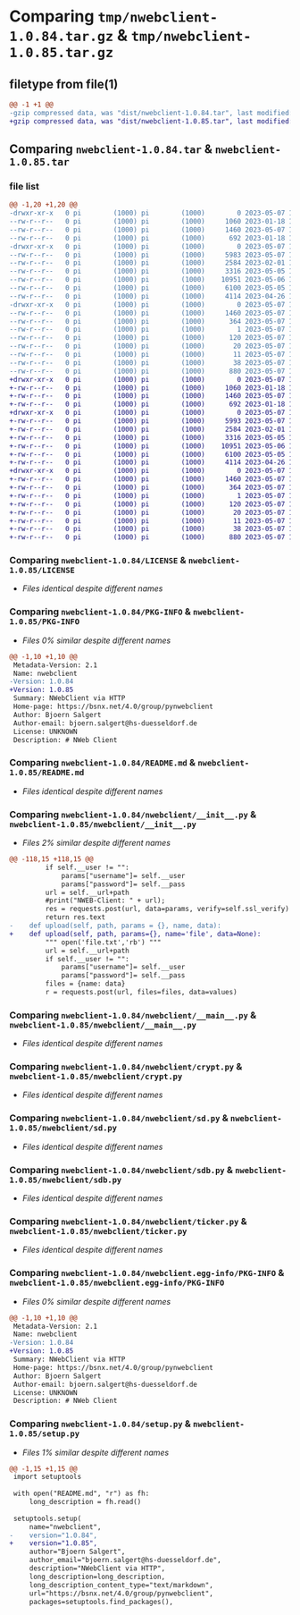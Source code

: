 # Comparing `tmp/nwebclient-1.0.84.tar.gz` & `tmp/nwebclient-1.0.85.tar.gz`

## filetype from file(1)

```diff
@@ -1 +1 @@
-gzip compressed data, was "dist/nwebclient-1.0.84.tar", last modified: Sun May  7 11:19:09 2023, max compression
+gzip compressed data, was "dist/nwebclient-1.0.85.tar", last modified: Sun May  7 11:24:55 2023, max compression
```

## Comparing `nwebclient-1.0.84.tar` & `nwebclient-1.0.85.tar`

### file list

```diff
@@ -1,20 +1,20 @@
-drwxr-xr-x   0 pi        (1000) pi        (1000)        0 2023-05-07 11:19:09.176692 nwebclient-1.0.84/
--rw-r--r--   0 pi        (1000) pi        (1000)     1060 2023-01-18 15:38:31.000000 nwebclient-1.0.84/LICENSE
--rw-r--r--   0 pi        (1000) pi        (1000)     1460 2023-05-07 11:19:09.176692 nwebclient-1.0.84/PKG-INFO
--rw-r--r--   0 pi        (1000) pi        (1000)      692 2023-01-18 15:38:31.000000 nwebclient-1.0.84/README.md
-drwxr-xr-x   0 pi        (1000) pi        (1000)        0 2023-05-07 11:19:09.176692 nwebclient-1.0.84/nwebclient/
--rw-r--r--   0 pi        (1000) pi        (1000)     5983 2023-05-07 10:27:03.000000 nwebclient-1.0.84/nwebclient/__init__.py
--rw-r--r--   0 pi        (1000) pi        (1000)     2584 2023-02-01 15:16:08.000000 nwebclient-1.0.84/nwebclient/__main__.py
--rw-r--r--   0 pi        (1000) pi        (1000)     3316 2023-05-05 19:49:25.000000 nwebclient-1.0.84/nwebclient/crypt.py
--rw-r--r--   0 pi        (1000) pi        (1000)    10951 2023-05-06 17:29:25.000000 nwebclient-1.0.84/nwebclient/sd.py
--rw-r--r--   0 pi        (1000) pi        (1000)     6100 2023-05-05 17:05:53.000000 nwebclient-1.0.84/nwebclient/sdb.py
--rw-r--r--   0 pi        (1000) pi        (1000)     4114 2023-04-26 14:15:39.000000 nwebclient-1.0.84/nwebclient/ticker.py
-drwxr-xr-x   0 pi        (1000) pi        (1000)        0 2023-05-07 11:19:09.176692 nwebclient-1.0.84/nwebclient.egg-info/
--rw-r--r--   0 pi        (1000) pi        (1000)     1460 2023-05-07 11:19:09.000000 nwebclient-1.0.84/nwebclient.egg-info/PKG-INFO
--rw-r--r--   0 pi        (1000) pi        (1000)      364 2023-05-07 11:19:09.000000 nwebclient-1.0.84/nwebclient.egg-info/SOURCES.txt
--rw-r--r--   0 pi        (1000) pi        (1000)        1 2023-05-07 11:19:09.000000 nwebclient-1.0.84/nwebclient.egg-info/dependency_links.txt
--rw-r--r--   0 pi        (1000) pi        (1000)      120 2023-05-07 11:19:09.000000 nwebclient-1.0.84/nwebclient.egg-info/entry_points.txt
--rw-r--r--   0 pi        (1000) pi        (1000)       20 2023-05-07 11:19:09.000000 nwebclient-1.0.84/nwebclient.egg-info/requires.txt
--rw-r--r--   0 pi        (1000) pi        (1000)       11 2023-05-07 11:19:09.000000 nwebclient-1.0.84/nwebclient.egg-info/top_level.txt
--rw-r--r--   0 pi        (1000) pi        (1000)       38 2023-05-07 11:19:09.176692 nwebclient-1.0.84/setup.cfg
--rw-r--r--   0 pi        (1000) pi        (1000)      880 2023-05-07 10:00:23.000000 nwebclient-1.0.84/setup.py
+drwxr-xr-x   0 pi        (1000) pi        (1000)        0 2023-05-07 11:24:55.421283 nwebclient-1.0.85/
+-rw-r--r--   0 pi        (1000) pi        (1000)     1060 2023-01-18 15:38:31.000000 nwebclient-1.0.85/LICENSE
+-rw-r--r--   0 pi        (1000) pi        (1000)     1460 2023-05-07 11:24:55.431283 nwebclient-1.0.85/PKG-INFO
+-rw-r--r--   0 pi        (1000) pi        (1000)      692 2023-01-18 15:38:31.000000 nwebclient-1.0.85/README.md
+drwxr-xr-x   0 pi        (1000) pi        (1000)        0 2023-05-07 11:24:55.421283 nwebclient-1.0.85/nwebclient/
+-rw-r--r--   0 pi        (1000) pi        (1000)     5993 2023-05-07 11:24:11.000000 nwebclient-1.0.85/nwebclient/__init__.py
+-rw-r--r--   0 pi        (1000) pi        (1000)     2584 2023-02-01 15:16:08.000000 nwebclient-1.0.85/nwebclient/__main__.py
+-rw-r--r--   0 pi        (1000) pi        (1000)     3316 2023-05-05 19:49:25.000000 nwebclient-1.0.85/nwebclient/crypt.py
+-rw-r--r--   0 pi        (1000) pi        (1000)    10951 2023-05-06 17:29:25.000000 nwebclient-1.0.85/nwebclient/sd.py
+-rw-r--r--   0 pi        (1000) pi        (1000)     6100 2023-05-05 17:05:53.000000 nwebclient-1.0.85/nwebclient/sdb.py
+-rw-r--r--   0 pi        (1000) pi        (1000)     4114 2023-04-26 14:15:39.000000 nwebclient-1.0.85/nwebclient/ticker.py
+drwxr-xr-x   0 pi        (1000) pi        (1000)        0 2023-05-07 11:24:55.421283 nwebclient-1.0.85/nwebclient.egg-info/
+-rw-r--r--   0 pi        (1000) pi        (1000)     1460 2023-05-07 11:24:55.000000 nwebclient-1.0.85/nwebclient.egg-info/PKG-INFO
+-rw-r--r--   0 pi        (1000) pi        (1000)      364 2023-05-07 11:24:55.000000 nwebclient-1.0.85/nwebclient.egg-info/SOURCES.txt
+-rw-r--r--   0 pi        (1000) pi        (1000)        1 2023-05-07 11:24:55.000000 nwebclient-1.0.85/nwebclient.egg-info/dependency_links.txt
+-rw-r--r--   0 pi        (1000) pi        (1000)      120 2023-05-07 11:24:55.000000 nwebclient-1.0.85/nwebclient.egg-info/entry_points.txt
+-rw-r--r--   0 pi        (1000) pi        (1000)       20 2023-05-07 11:24:55.000000 nwebclient-1.0.85/nwebclient.egg-info/requires.txt
+-rw-r--r--   0 pi        (1000) pi        (1000)       11 2023-05-07 11:24:55.000000 nwebclient-1.0.85/nwebclient.egg-info/top_level.txt
+-rw-r--r--   0 pi        (1000) pi        (1000)       38 2023-05-07 11:24:55.431283 nwebclient-1.0.85/setup.cfg
+-rw-r--r--   0 pi        (1000) pi        (1000)      880 2023-05-07 11:24:50.000000 nwebclient-1.0.85/setup.py
```

### Comparing `nwebclient-1.0.84/LICENSE` & `nwebclient-1.0.85/LICENSE`

 * *Files identical despite different names*

### Comparing `nwebclient-1.0.84/PKG-INFO` & `nwebclient-1.0.85/PKG-INFO`

 * *Files 0% similar despite different names*

```diff
@@ -1,10 +1,10 @@
 Metadata-Version: 2.1
 Name: nwebclient
-Version: 1.0.84
+Version: 1.0.85
 Summary: NWebClient via HTTP
 Home-page: https://bsnx.net/4.0/group/pynwebclient
 Author: Bjoern Salgert
 Author-email: bjoern.salgert@hs-duesseldorf.de
 License: UNKNOWN
 Description: # NWeb Client
```

### Comparing `nwebclient-1.0.84/README.md` & `nwebclient-1.0.85/README.md`

 * *Files identical despite different names*

### Comparing `nwebclient-1.0.84/nwebclient/__init__.py` & `nwebclient-1.0.85/nwebclient/__init__.py`

 * *Files 2% similar despite different names*

```diff
@@ -118,15 +118,15 @@
         if self.__user != "":
             params["username"]= self.__user
             params["password"]= self.__pass
         url = self.__url+path
         #print("NWEB-Client: " + url);
         res = requests.post(url, data=params, verify=self.ssl_verify)
         return res.text
-    def upload(self, path, params = {}, name, data):
+    def upload(self, path, params={}, name='file', data=None):
         """ open('file.txt','rb') """
         url = self.__url+path
         if self.__user != "":
             params["username"]= self.__user
             params["password"]= self.__pass
         files = {name: data}
         r = requests.post(url, files=files, data=values)
```

### Comparing `nwebclient-1.0.84/nwebclient/__main__.py` & `nwebclient-1.0.85/nwebclient/__main__.py`

 * *Files identical despite different names*

### Comparing `nwebclient-1.0.84/nwebclient/crypt.py` & `nwebclient-1.0.85/nwebclient/crypt.py`

 * *Files identical despite different names*

### Comparing `nwebclient-1.0.84/nwebclient/sd.py` & `nwebclient-1.0.85/nwebclient/sd.py`

 * *Files identical despite different names*

### Comparing `nwebclient-1.0.84/nwebclient/sdb.py` & `nwebclient-1.0.85/nwebclient/sdb.py`

 * *Files identical despite different names*

### Comparing `nwebclient-1.0.84/nwebclient/ticker.py` & `nwebclient-1.0.85/nwebclient/ticker.py`

 * *Files identical despite different names*

### Comparing `nwebclient-1.0.84/nwebclient.egg-info/PKG-INFO` & `nwebclient-1.0.85/nwebclient.egg-info/PKG-INFO`

 * *Files 0% similar despite different names*

```diff
@@ -1,10 +1,10 @@
 Metadata-Version: 2.1
 Name: nwebclient
-Version: 1.0.84
+Version: 1.0.85
 Summary: NWebClient via HTTP
 Home-page: https://bsnx.net/4.0/group/pynwebclient
 Author: Bjoern Salgert
 Author-email: bjoern.salgert@hs-duesseldorf.de
 License: UNKNOWN
 Description: # NWeb Client
```

### Comparing `nwebclient-1.0.84/setup.py` & `nwebclient-1.0.85/setup.py`

 * *Files 1% similar despite different names*

```diff
@@ -1,15 +1,15 @@
 import setuptools
 
 with open("README.md", "r") as fh:
     long_description = fh.read()
 
 setuptools.setup(
     name="nwebclient",
-    version="1.0.84",
+    version="1.0.85",
     author="Bjoern Salgert",
     author_email="bjoern.salgert@hs-duesseldorf.de",
     description="NWebClient via HTTP",
     long_description=long_description,
     long_description_content_type="text/markdown",
     url="https://bsnx.net/4.0/group/pynwebclient",
     packages=setuptools.find_packages(),
```

